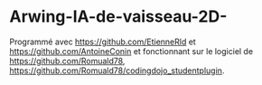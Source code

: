 # Arwing-IA-de-vaisseau-2D-
Programmé avec https://github.com/EtienneRld et https://github.com/AntoineConin et fonctionnant sur le logiciel de https://github.com/Romuald78, https://github.com/Romuald78/codingdojo_studentplugin.
